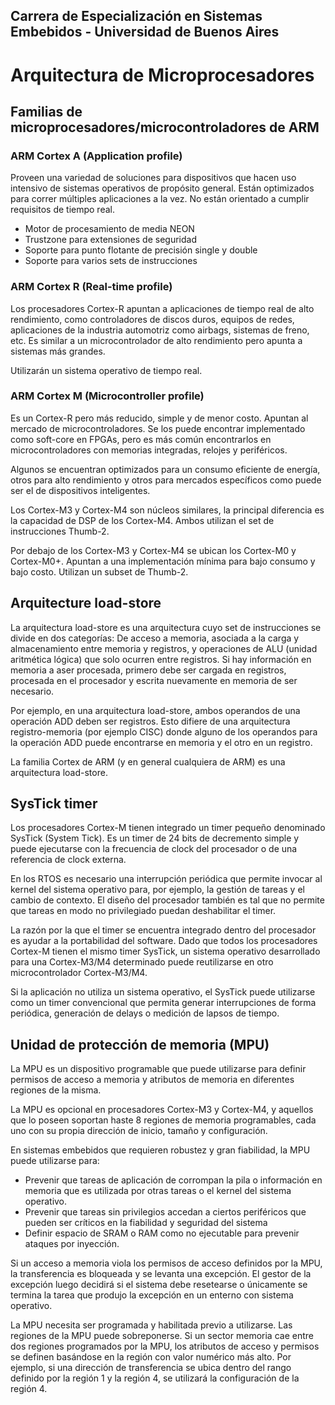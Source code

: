 Carrera de Especialización en Sistemas Embebidos - Universidad de Buenos Aires
---
# Arquitectura de Microprocesadores

## Familias de microprocesadores/microcontroladores de ARM
### ARM Cortex A (Application profile)
Proveen una variedad de soluciones para dispositivos que hacen uso intensivo de sistemas operativos de propósito general.
Están optimizados para correr múltiples aplicaciones a la vez. No están orientado a cumplir requisitos de tiempo real.
- Motor de procesamiento de media NEON
- Trustzone para extensiones de seguridad
- Soporte para punto flotante de precisión single y double
- Soporte para varios sets de instrucciones

### ARM Cortex R (Real-time profile)
Los procesadores Cortex-R apuntan a aplicaciones de tiempo real de alto rendimiento, como controladores de discos duros, equipos de redes, aplicaciones de la industria automotriz como airbags, sistemas de freno, etc. Es similar a un microcontrolador de alto rendimiento pero apunta a sistemas más grandes.

Utilizarán un sistema operativo de tiempo real.

### ARM Cortex M (Microcontroller profile)
Es un Cortex-R pero más reducido, simple y de menor costo. Apuntan al mercado de microcontroladores.
Se los puede encontrar implementado como soft-core en FPGAs, pero es más común encontrarlos en microcontroladores con memorias integradas, relojes y periféricos.

Algunos se encuentran optimizados para un consumo eficiente de energía, otros para alto rendimiento y otros para mercados específicos como puede ser el de dispositivos inteligentes.

Los Cortex-M3 y Cortex-M4 son núcleos similares, la principal diferencia es la capacidad de DSP de los Cortex-M4. Ambos utilizan el set de instrucciones Thumb-2.

Por debajo de los Cortex-M3 y Cortex-M4 se ubican los Cortex-M0 y Cortex-M0+. Apuntan a una implementación mínima para bajo consumo y bajo costo. Utilizan un subset de Thumb-2.

## Arquitecture load-store
La arquitectura load-store es una arquitectura cuyo set de instrucciones se divide en dos categorías: De acceso a memoria, asociada a la carga y almacenamiento entre memoria y registros, y operaciones de ALU (unidad aritmética lógica) que solo ocurren entre registros. Si hay información en memoria a aser procesada, primero debe ser cargada en registros, procesada en el procesador y escrita nuevamente en memoria de ser necesario. 

Por ejemplo, en una arquitectura load-store, ambos operandos de una operación ADD deben ser registros. Esto difiere de una arquitectura registro-memoria (por ejemplo CISC) donde alguno de los operandos para la operación ADD  puede encontrarse en memoria y el otro en un registro.

La familia Cortex de ARM  (y en general cualquiera de ARM) es una arquitectura load-store.

## SysTick timer
Los procesadores Cortex-M tienen integrado un timer pequeño denominado SysTick (System Tick). Es un timer de 24 bits de decremento simple y puede ejecutarse con la frecuencia de clock del procesador o de una referencia de clock externa.

En los RTOS es necesario una interrupción periódica que permite invocar al kernel del sistema operativo para, por ejemplo, la gestión de tareas y el cambio de contexto. El diseño del procesador también es tal que no permite que tareas en modo no privilegiado puedan deshabilitar el timer.

La razón por la que el timer se encuentra integrado dentro del procesador es ayudar a la portabilidad del software. Dado que todos los procesadores Cortex-M tienen el mismo timer SysTick, un sistema operativo desarrollado para una Cortex-M3/M4 determinado puede reutilizarse en otro microcontrolador Cortex-M3/M4.

Si la aplicación no utiliza un sistema operativo, el SysTick puede utilizarse como un timer convencional que permita generar interrupciones de forma periódica, generación de delays o medición de lapsos de tiempo.

## Unidad de protección de memoria (MPU)
La MPU es un dispositivo programable que puede utilizarse para definir permisos de acceso a memoria y atributos de memoria en diferentes regiones de la misma.

La MPU es opcional en procesadores Cortex-M3 y Cortex-M4, y aquellos que lo poseen soportan haste 8 regiones de memoria programables, cada uno con su propia dirección de inicio, tamaño y configuración.

En sistemas embebidos que requieren robustez y gran fiabilidad, la MPU puede utilizarse para:
- Prevenir que tareas de aplicación de corrompan la pila o información en memoria que es utilizada por otras tareas o el kernel del sistema operativo.
- Prevenir que tareas sin privilegios accedan a ciertos periféricos que pueden ser críticos en la fiabilidad y seguridad del sistema
- Definir espacio de SRAM o RAM como no ejecutable para prevenir ataques por inyección.

Si un acceso a memoria viola los permisos de acceso definidos por la MPU, la transferencia es bloqueada y se levanta una excepción. El gestor de la excepción luego decidirá si el sistema debe resetearse o únicamente se termina la tarea que produjo la excepción en un enterno con sistema operativo.

La MPU necesita ser programada y habilitada previo a utilizarse. Las regiones de la MPU puede sobreponerse. Si un sector memoria cae entre dos regiones programados por la MPU, los atributos de acceso y permisos se definen basándose en la región con valor numérico más alto. Por ejemplo, si una dirección de transferencia se ubica dentro del rango definido por la región 1 y la región 4, se utilizará la configuración de la región 4.